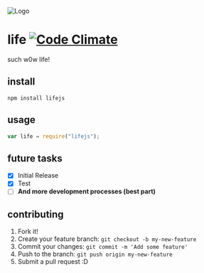 ![Logo](http://emblemsbf.com/img/548.jpg)
# life [![Code Climate](https://codeclimate.com/github/erayarslan/life/badges/gpa.png)](https://codeclimate.com/github/erayarslan/life)
such w0w life!

## install

```
npm install lifejs
```

## usage

```js
var life = require("lifejs");
```

## future tasks

- [x] Initial Release
- [x] Test
- [ ] **And more development processes (best part)**

## contributing

1. Fork it!
2. Create your feature branch: `git checkout -b my-new-feature`
3. Commit your changes: `git commit -m 'Add some feature'`
4. Push to the branch: `git push origin my-new-feature`
5. Submit a pull request :D
